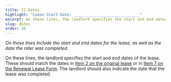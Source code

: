 ```yaml
---
title: 21 Dates
highlight: "Lease Start Date: _____________________________"
excerpt: On these lines, the landlord specifies the start and end dates of the lease
slug: dates
order: 26
---
```


_On these lines include the start and end dates for the lease, as well as the date the rider was completed._

On these lines, the landlord specifies the start and end dates of the lease. These should match the dates in [Item 2 on the original lease](https://docdrop.org/static/drop-pdf/Standard-Lease_Apartment-89NLx.pdf) or in [Item 7 on the Renewal Lease Form](https://hcr.ny.gov/system/files/documents/2018/09/rtp8.pdf). The landlord should also indicate the date that the lease was completed.
